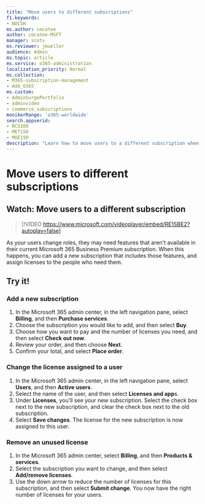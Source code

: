 ```yaml
---
title: "Move users to different subscriptions"
f1.keywords:
- NOCSH
ms.author: cmcatee
author: cmcatee-MSFT
manager: scotv
ms.reviewer: jmueller
audience: Admin
ms.topic: article
ms.service: o365-administration
localization_priority: Normal
ms.collection: 
- M365-subscription-management 
- Adm_O365
ms.custom: 
- AdminSurgePortfolio
- adminvideo
- commerce_subscriptions
monikerRange: 'o365-worldwide'
search.appverid:
- BCS160
- MET150
- MOE150
description: "Learn how to move users to a different subscription when you need new features."
---
```


# Move users to different subscriptions

## Watch: Move users to a different subscription

> [!VIDEO https://www.microsoft.com/videoplayer/embed/RE1SBE2?autoplay=false]

As your users change roles, they may need features that aren't available in their current Microsoft 365 Business Premium subscription. When this happens, you can add a new subscription that includes those features, and assign licenses to the people who need them.

## Try it!

### Add a new subscription

1. In the Microsoft 365 admin center, in the left navigation pane, select **Billing**, and then **Purchase services**.
1. Choose the subscription you would like to add, and then select **Buy**.
1. Choose how you want to pay and the number of licenses you need, and then select **Check out now**.
1. Review your order, and then choose **Next**.
1. Confirm your total, and select **Place order**.

### Change the license assigned to a user

1. In the Microsoft 365 admin center, in the left navigation pane, select **Users**, and then **Active users**.
1. Select the name of the user, and then select **Licenses and app**s.
1. Under **Licenses**, you'll see your new subscription. Select the check box next to the new subscription, and clear the check box next to the old subscription.
1. Select **Save changes**. The license for the new subscription is now assigned to this user.

### Remove an unused license

1. In the Microsoft 365 admin center, select **Billing**, and then **Products & services**.
1. Select the subscription you want to change, and then select **Add/remove licenses**.
1. Use the down arrow to reduce the number of licenses for this subscription, and then select **Submit change**. You now have the right number of licenses for your users.